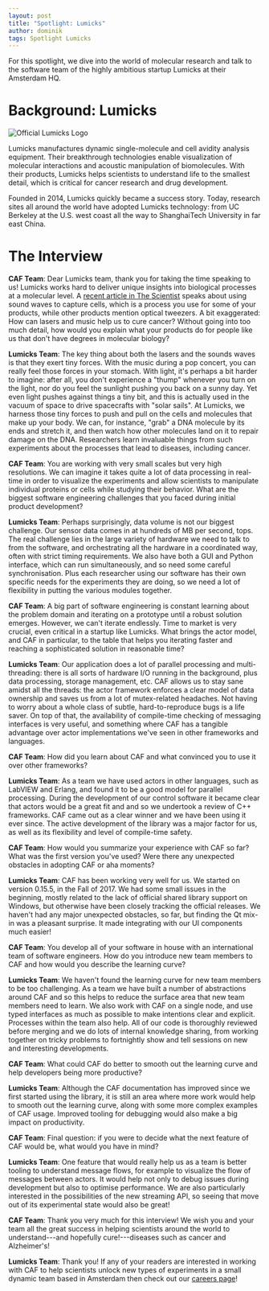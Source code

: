 ```yaml
---
layout: post
title: "Spotlight: Lumicks"
author: dominik
tags: Spotlight Lumicks
---
```


For this spotlight, we dive into the world of molecular research and talk to
the software team of the highly ambitious startup Lumicks at their Amsterdam
HQ.

# Background: Lumicks

<img class="centered-image" src="{{ site.url }}/static/img/blog/lumicks.png"
     alt="Official Lumicks Logo">

Lumicks manufactures dynamic single-molecule and cell avidity analysis
equipment. Their breakthrough technologies enable visualization of molecular
interactions and acoustic manipulation of biomolecules. With their products,
Lumicks helps scientists to understand life to the smallest detail, which is
critical for cancer research and drug development.

Founded in 2014, Lumicks quickly became a success story. Today, research sites
all around the world have adopted Lumicks technology: from UC Berkeley at the
U.S. west coast all the way to ShanghaiTech University in far east China.

# The Interview

__CAF Team__: Dear Lumicks team, thank you for taking the time speaking to us!
Lumicks works hard to deliver unique insights into biological processes at a
molecular level. A [recent article in The
Scientist](https://www.the-scientist.com/modus-operandi/dancing-cells-65127/amp)
speaks about using sound waves to capture cells, which is a process you use for
some of your products, while other products mention optical tweezers. A bit
exaggerated: How can lasers and music help us to cure cancer? Without going
into too much detail, how would you explain what your products do for people
like us that don't have degrees in molecular biology?

__Lumicks Team__: The key thing about both the lasers and the sounds waves is
that they exert tiny forces. With the music during a pop concert, you can
really feel those forces in your stomach. With light, it's perhaps a bit harder
to imagine: after all, you don't experience a "thump" whenever you turn on the
light, nor do you feel the sunlight pushing you back on a sunny day. Yet even
light pushes against things a tiny bit, and this is actually used in the vacuum
of space to drive spacecrafts with "solar sails". At Lumicks, we harness those
tiny forces to push and pull on the cells and molecules that make up your body.
We can, for instance, "grab" a DNA molecule by its ends and stretch it, and
then watch how other molecules land on it to repair damage on the DNA.
Researchers learn invaluable things from such experiments about the processes
that lead to diseases, including cancer.

__CAF Team__: You are working with very small scales but very high resolutions.
We can imagine it takes quite a lot of data processing in real-time in order to
visualize the experiments and allow scientists to manipulate individual
proteins or cells while studying their behavior. What are the biggest software
engineering challenges that you faced during initial product development?

__Lumicks Team__: Perhaps surprisingly, data volume is not our biggest
challenge. Our sensor data comes in at hundreds of MB per second, tops. The
real challenge lies in the large variety of hardware we need to talk to from
the software, and orchestrating all the hardware in a coordinated way, often
with strict timing requirements. We also have both a GUI and Python interface,
which can run simultaneously, and so need some careful synchronisation. Plus
each researcher using our software has their own specific needs for the
experiments they are doing, so we need a lot of flexibility in putting the
various modules together.

__CAF Team__: A big part of software engineering is constant learning about the
problem domain and iterating on a prototype until a robust solution emerges.
However, we can't iterate endlessly. Time to market is very crucial, even
critical in a startup like Lumicks. What brings the actor model, and CAF in
particular, to the table that helps you iterating faster and reaching a
sophisticated solution in reasonable time?

__Lumicks Team__: Our application does a lot of parallel processing and
multi-threading: there is all sorts of hardware I/O running in the background,
plus data processing, storage management, etc. CAF allows us to stay sane
amidst all the threads: the actor framework enforces a clear model of data
ownership and saves us from a lot of mutex-related headaches. Not having to
worry about a whole class of subtle, hard-to-reproduce bugs is a life saver. On
top of that, the availability of compile-time checking of messaging interfaces
is very useful, and something where CAF has a tangible advantage over actor
implementations we've seen in other frameworks and languages.

__CAF Team__: How did you learn about CAF and what convinced you to use it over
other frameworks?

__Lumicks Team__: As a team we have used actors in other languages, such as
LabVIEW and Erlang, and found it to be a good model for parallel processing.
During the development of our control software it became clear that actors
would be a great fit and and so we undertook a review of C++ frameworks. CAF
came out as a clear winner and we have been using it ever since. The active
development of the library was a major factor for us, as well as its
flexibility and level of compile-time safety.

__CAF Team__: How would you summarize your experience with CAF so far? What was
the first version you've used? Were there any unexpected obstacles in adopting
CAF or aha moments?

__Lumicks Team__: CAF has been working very well for us. We started on version
0.15.5, in the Fall of 2017. We had some small issues in the beginning, mostly
related to the lack of official shared library support on Windows, but
otherwise have been closely tracking the official releases. We haven't had any
major unexpected obstacles, so far, but finding the Qt mix-in was a
pleasant surprise. It made integrating with our UI components much easier! 

__CAF Team__: You develop all of your software in house with an international
team of software engineers. How do you introduce new team members to CAF and
how would you describe the learning curve?

__Lumicks Team__: We haven't found the learning curve for new team members to
be too challenging. As a team we have built a number of abstractions around CAF
and so this helps to reduce the surface area that new team members need to
learn. We also work with CAF on a single node, and use typed interfaces as much
as possible to make intentions clear and explicit. Processes within the team
also help. All of our code is thoroughly reviewed before merging and we do lots
of internal knowledge sharing, from working together on tricky problems to
fortnightly show and tell sessions on new and interesting developments.

__CAF Team__: What could CAF do better to smooth out the learning curve and
help developers being more productive?

__Lumicks Team__: Although the CAF documentation has improved since we first
started using the library, it is still an area where more work would help to
smooth out the learning curve, along with some more complex examples of CAF
usage. Improved tooling for debugging would also make a big impact on
productivity. 

__CAF Team__: Final question: if you were to decide what the next feature of
CAF would be, what would you have in mind?

__Lumicks Team__: One feature that would really help us as a team is better
tooling to understand message flows, for example to visualize the flow of
messages between actors. It would help not only to debug issues during
development but also to optimise performance. We are also particularly
interested in the possibilities of the new streaming API, so seeing that move
out of its experimental state would also be great!

__CAF Team__: Thank you very much for this interview! We wish you and your team
all the great success in helping scientists around the world to
understand---and hopefully cure!---diseases such as cancer and Alzheimer's!

__Lumicks Team__: Thank you! If any of your readers are interested in working
with CAF to help scientists unlock new types of experiments in a small dynamic
team based in Amsterdam then check out our [careers
page](https://lumicks.com/careers/)!
